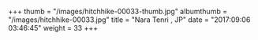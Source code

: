 +++
thumb = "/images/hitchhike-00033-thumb.jpg"
albumthumb = "/images/hitchhike-00033.jpg"
title = "Nara Tenri , JP"
date = "2017:09:06 03:46:45"
weight = 33
+++
